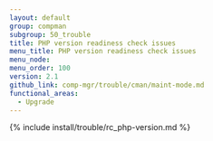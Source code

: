 ```yaml
---
layout: default
group: compman
subgroup: 50_trouble
title: PHP version readiness check issues
menu_title: PHP version readiness check issues
menu_node:
menu_order: 100
version: 2.1
github_link: comp-mgr/trouble/cman/maint-mode.md
functional_areas:
  - Upgrade
---
```


{% include install/trouble/rc_php-version.md %}
